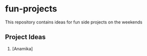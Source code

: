 # fun-projects
This repository contains ideas for fun side projects on the weekends

## Project Ideas
1. [Anamika]
